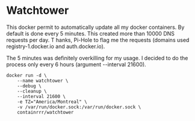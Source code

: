 # Watchtower #

This docker permit to automatically update all my docker containers.
By default is done every 5 minutes. This created more than 10000 DNS requests per day. T
hanks, Pi-Hole to flag me the requests (domains used registry-1.docker.io and auth.docker.io).

The 5 minutes was definitely overkilling for my usage. 
I decided to do the process only every 6 hours (argument --interval 21600).

```
docker run -d \
	--name watchtower \
	--debug \
	--cleanup \
	--interval 21600 \
	-e TZ="America/Montreal" \
	-v /var/run/docker.sock:/var/run/docker.sock \
	containrrr/watchtower
```

